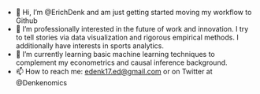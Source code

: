 - 👋 Hi, I’m @ErichDenk and am just getting started moving my workflow to Github
- 👀 I’m professionally interested in the future of work and innovation. I try to tell stories via data visualization and rigorous empirical methods. 
  I additionally have interests in sports analytics. 
- 🌱 I’m currently learning basic machine learning techniques to complement my econometrics and causal inference background. 
- 📫 How to reach me: edenk17.ed@gmail.com or on Twitter at @Denkenomics

<!---
ErichDenk/ErichDenk is a ✨ special ✨ repository because its `README.md` (this file) appears on your GitHub profile.
You can click the Preview link to take a look at your changes.
--->
